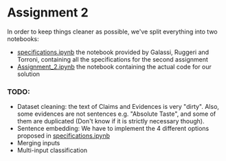 # Assignment 2

In order to keep things cleaner as possible, we've split everything into two notebooks:
* [specifications.ipynb](specifications.ipynb) the notebook provided by Galassi, Ruggeri and Torroni, containing all the specifications for the second assignment
* [Assignment_2.ipynb](Assignment_2.ipynb) the notebook containing the actual code for our solution

### TODO:

* Dataset cleaning: the text of Claims and Evidences is very "dirty". Also, some evidences are not sentences e.g. "Absolute Taste", and some of them are duplicated (Don't know if it is strictly necessary though).
* Sentence embedding: We have to implement the 4 different options proposed in [specifications.ipynb](specifications.ipynb)
* Merging inputs
* Multi-input classification
